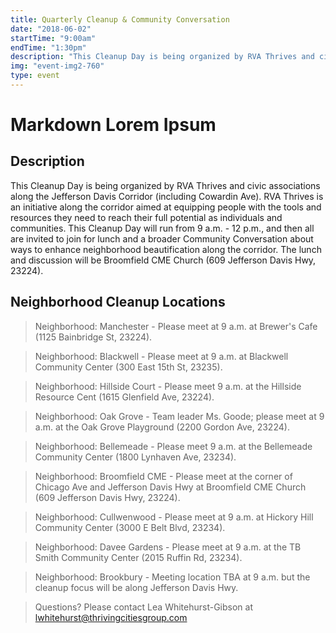 ```yaml
---
title: Quarterly Cleanup & Community Conversation
date: "2018-06-02"
startTime: "9:00am"
endTime: "1:30pm"
description: "This Cleanup Day is being organized by RVA Thrives and civic associations along the Jefferson Davis Corridor (including Cowardin Ave). RVA Thrives is an initiative along the corridor aimed at equipping people with the tools and resources they need to reach their full potential as individuals and communities. This Cleanup Day will run from 9 a.m. - 12 p.m., and then all are invited to join for lunch and a broader Community Conversation about ways to enhance neighborhood beautification along the corridor. The lunch and discussion will be Broomfield CME Church (609 Jefferson Davis Hwy, 23224)."
img: "event-img2-760"
type: event
---
```


# Markdown Lorem Ipsum

## Description

This Cleanup Day is being organized by RVA Thrives and civic associations along the Jefferson Davis Corridor (including Cowardin Ave). RVA Thrives is an initiative along the corridor aimed at equipping people with the tools and resources they need to reach their full potential as individuals and communities. This Cleanup Day will run from 9 a.m. - 12 p.m., and then all are invited to join for lunch and a broader Community Conversation about ways to enhance neighborhood beautification along the corridor. The lunch and discussion will be Broomfield CME Church (609 Jefferson Davis Hwy, 23224).

## Neighborhood Cleanup Locations

> Neighborhood: Manchester - Please meet at 9 a.m. at Brewer's Cafe (1125 Bainbridge St, 23224).

> Neighborhood: Blackwell - Please meet at 9 a.m. at Blackwell Community Center (300 East 15th St, 23235).

> Neighborhood: Hillside Court - Please meet 9 a.m. at the Hillside Resource Cent (1615 Glenfield Ave, 23224).

> Neighborhood: Oak Grove - Team leader Ms. Goode; please meet at 9 a.m. at the Oak Grove Playground (2200 Gordon Ave, 23224).

> Neighborhood: Bellemeade - Please meet 9 a.m. at the Bellemeade Community Center (1800 Lynhaven Ave, 23234).

> Neighborhood: Broomfield CME - Please meet at the corner of Chicago Ave and Jefferson Davis Hwy at Broomfield CME Church (609 Jefferson Davis Hwy, 23224).

> Neighborhood: Cullwenwood - Please meet at 9 a.m. at Hickory Hill Community Center (3000 E Belt Blvd, 23234).

> Neighborhood: Davee Gardens - Please meet at 9 a.m. at the TB Smith Community Center (2015 Ruffin Rd, 23234).

> Neighborhood: Brookbury - Meeting location TBA at 9 a.m. but the cleanup focus will be along Jefferson Davis Hwy.

> Questions? Please contact Lea Whitehurst-Gibson at lwhitehurst@thrivingcitiesgroup.com
